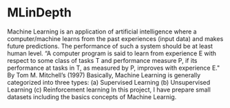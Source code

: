 # MLinDepth
  Machine Learning is an application of artificial intelligence where a computer/machine learns from the past experiences (input data) and makes future predictions. The performance of such a system should be at least human level.  “A computer program is said to learn from experience E with respect to some class of tasks T and performance measure P, if its performance at tasks in T, as measured by P, improves with experience E." By Tom M. Mitchell’s (1997) Basically, Machine Learning is generally categorized into three types: (a) Supervised Learning (b) Unsupervised Learning (c) Reinforcement learning  In this project, I have prepare small datasets including the basics concepts of Machine Learnig.
